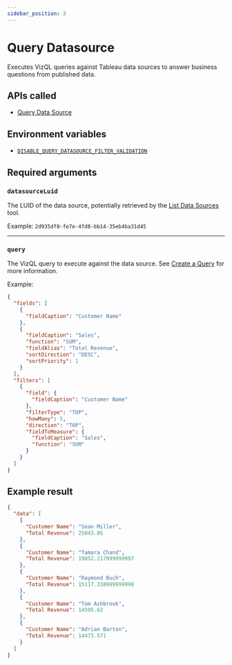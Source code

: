 ```yaml
---
sidebar_position: 3
---
```


# Query Datasource

Executes VizQL queries against Tableau data sources to answer business questions from published
data.

## APIs called

- [Query Data Source](https://help.tableau.com/current/api/vizql-data-service/en-us/reference/index.html#tag/HeadlessBI/operation/QueryDatasource)

## Environment variables

- [`DISABLE_QUERY_DATASOURCE_FILTER_VALIDATION`](../../configuration/mcp-config/optional.md#disable_query_datasource_filter_validation)

## Required arguments

### `datasourceLuid`

The LUID of the data source, potentially retrieved by the [List Data Sources](list-datasources.md)
tool.

Example: `2d935df8-fe7e-4fd8-bb14-35eb4ba31d45`

<hr />

### `query`

The VizQL query to execute against the data source. See
[Create a Query](https://help.tableau.com/current/api/vizql-data-service/en-us/docs/vds_create_queries.html)
for more information.

Example:

```json
{
  "fields": [
    {
      "fieldCaption": "Customer Name"
    },
    {
      "fieldCaption": "Sales",
      "function": "SUM",
      "fieldAlias": "Total Revenue",
      "sortDirection": "DESC",
      "sortPriority": 1
    }
  ],
  "filters": [
    {
      "field": {
        "fieldCaption": "Customer Name"
      },
      "filterType": "TOP",
      "howMany": 5,
      "direction": "TOP",
      "fieldToMeasure": {
        "fieldCaption": "Sales",
        "function": "SUM"
      }
    }
  ]
}
```

## Example result

```json
{
  "data": [
    {
      "Customer Name": "Sean Miller",
      "Total Revenue": 25043.05
    },
    {
      "Customer Name": "Tamara Chand",
      "Total Revenue": 19052.217999999997
    },
    {
      "Customer Name": "Raymond Buch",
      "Total Revenue": 15117.338999999998
    },
    {
      "Customer Name": "Tom Ashbrook",
      "Total Revenue": 14595.62
    },
    {
      "Customer Name": "Adrian Barton",
      "Total Revenue": 14473.571
    }
  ]
}
```
